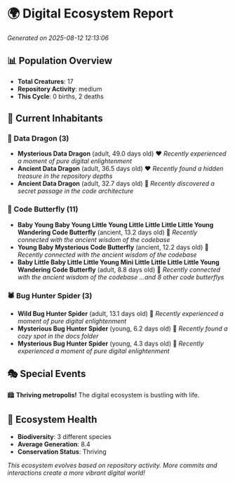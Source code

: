# 🌍 Digital Ecosystem Report
*Generated on 2025-08-12 12:13:06*

## 📊 Population Overview
- **Total Creatures**: 17
- **Repository Activity**: medium
- **This Cycle**: 0 births, 2 deaths

## 👥 Current Inhabitants

### 🐉 Data Dragon (3)
- **Mysterious Data Dragon** (adult, 49.0 days old) ❤️
  *Recently experienced a moment of pure digital enlightenment*
- **Ancient Data Dragon** (adult, 36.5 days old) ❤️
  *Recently found a hidden treasure in the repository depths*
- **Ancient Data Dragon** (adult, 32.7 days old) 💛
  *Recently discovered a secret passage in the code architecture*

### 🦋 Code Butterfly (11)
- **Baby Young Baby Young Little Young Little Little Little Little Young Wandering Code Butterfly** (ancient, 13.2 days old) 💛
  *Recently connected with the ancient wisdom of the codebase*
- **Young Baby Mysterious Code Butterfly** (ancient, 12.2 days old) 💛
  *Recently connected with the ancient wisdom of the codebase*
- **Baby Little Baby Little Little Young Mini Little Little Little Little Young Wandering Code Butterfly** (adult, 8.8 days old) 💚
  *Recently connected with the ancient wisdom of the codebase*
  *...and 8 other code butterflys*

### 🕷️ Bug Hunter Spider (3)
- **Wild Bug Hunter Spider** (adult, 13.1 days old) 💛
  *Recently experienced a moment of pure digital enlightenment*
- **Mysterious Bug Hunter Spider** (young, 6.2 days old) 💚
  *Recently found a cozy spot in the docs folder*
- **Mysterious Bug Hunter Spider** (young, 4.3 days old) 💚
  *Recently experienced a moment of pure digital enlightenment*

## 🎭 Special Events

🏙️ **Thriving metropolis!** The digital ecosystem is bustling with life.

## 🔬 Ecosystem Health
- **Biodiversity**: 3 different species
- **Average Generation**: 8.4
- **Conservation Status**: Thriving

*This ecosystem evolves based on repository activity. More commits and interactions create a more vibrant digital world!*